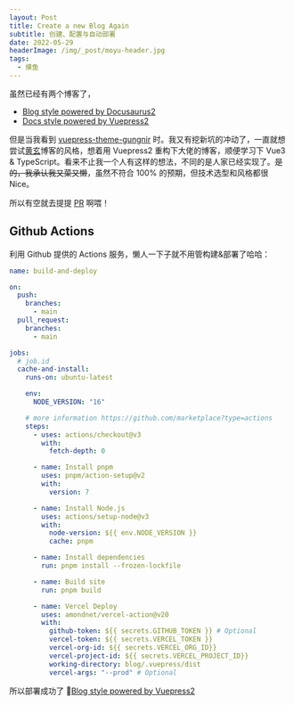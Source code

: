 ```yaml
---
layout: Post
title: Create a new Blog Again
subtitle: 创建、配置与自动部署
date: 2022-05-29
headerImage: /img/_post/moyu-header.jpg
tags:
  - 摸鱼
---
```


虽然已经有两个博客了，

- [Blog style powered by Docusaurus2](https://13pro.vercel.app/)
- [Docs style powered by Vuepress2](https://13press.vercel.app/)

但是当我看到 [vuepress-theme-gungnir](https://v2-vuepress-theme-gungnir.vercel.app/) 时。我又有挖新坑的冲动了，一直就想尝试[黄玄](http://huangxuan.me/)博客的风格，想着用 Vuepress2 重构下大佬的博客，顺便学习下 Vue3 & TypeScript。看来不止我一个人有这样的想法，不同的是人家已经实现了。~~是的，我承认我又菜又懒~~，虽然不符合 100% 的预期，但技术选型和风格都很 Nice。

所以有空就去提提 [PR](https://github.com/Renovamen/vuepress-theme-gungnir/issues) 啊喂！

## Github Actions

利用 Github 提供的 Actions 服务，懒人一下子就不用管构建&部署了哈哈：

```yaml
name: build-and-deploy

on:
  push:
    branches:
      - main
  pull_request:
    branches:
      - main

jobs:
  # job.id
  cache-and-install:
    runs-on: ubuntu-latest

    env:
      NODE_VERSION: "16"

    # more information https://github.com/marketplace?type=actions
    steps:
      - uses: actions/checkout@v3
        with:
          fetch-depth: 0

      - name: Install pnpm
        uses: pnpm/action-setup@v2
        with:
          version: 7

      - name: Install Node.js
        uses: actions/setup-node@v3
        with:
          node-version: ${{ env.NODE_VERSION }}
          cache: pnpm

      - name: Install dependencies
        run: pnpm install --frozen-lockfile

      - name: Build site
        run: pnpm build

      - name: Vercel Deploy
        uses: amondnet/vercel-action@v20
        with:
          github-token: ${{ secrets.GITHUB_TOKEN }} # Optional
          vercel-token: ${{ secrets.VERCEL_TOKEN }}
          vercel-org-id: ${{ secrets.VERCEL_ORG_ID}}
          vercel-project-id: ${{ secrets.VERCEL_PROJECT_ID}}
          working-directory: blog/.vuepress/dist
          vercel-args: "--prod" # Optional
```

所以部署成功了 🎉[Blog style powered by Vuepress2](https://13blog.vercel.app/)
